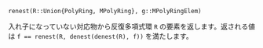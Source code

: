 ```
renest(R::Union{PolyRing, MPolyRing}, g::MPolyRingElem)
```

入れ子になっていない対応物から反復多項式環 `R` の要素を返します。返される値は `f == renest(R, denest(denest(R), f))` を満たします。
